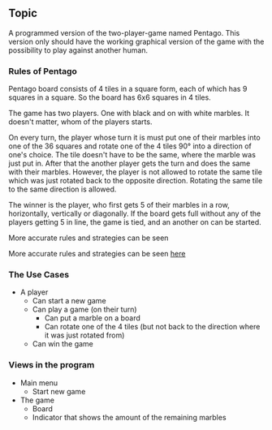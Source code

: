 ## Topic
A programmed version of the two-player-game named Pentago. This version only should have the working graphical version of the game with the possibility to play against another human.

### Rules of Pentago
Pentago board consists of 4 tiles in a square form, each of which has 9 squares in a square. So the board has 6x6 squares in 4 tiles.

The game has two players. One with black and on with white marbles. It doesn't matter, whom of the players starts.

On every turn, the player whose turn it is must put one of their marbles into one of the 36 squares and rotate one of the 4 tiles 90° into a direction of one's choice. The tile doesn't have to be the same, where the marble was just put in. After that the another player gets the turn and does the same with their marbles. However, the player is not allowed to rotate the same tile which was just rotated back to the opposite direction. Rotating the same tile to the same direction is allowed.

The winner is the player, who first gets 5 of their marbles in a row, horizontally, vertically or diagonally. If the board gets full without any of the players getting 5 in line, the game is tied, and an another on can be started.

More accurate rules and strategies can be seen

More accurate rules and strategies can be seen [here](https://webdav.info.ucl.ac.be/webdav/ingi2261/ProblemSet3/PentagoRulesStrategy.pdf)

### The Use Cases
* A player
    * Can start a new game
    * Can play a game (on their turn)
        * Can put a marble on a board
        * Can rotate one of the 4 tiles (but not back to the direction where it was just rotated from)
    * Can win the game

### Views in the program
* Main menu
    * Start new game
* The game
    * Board
    * Indicator that shows the amount of the remaining marbles
